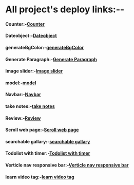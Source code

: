<h1>All project's deploy links:--</h1>
<h4><span>Counter:-</span><a href='https://gkcounter.netlify.app/'>Counter</a></h4>
<h4><span>Dateobject:-</span><a href="https://gkdatecountdown.netlify.app/">Dateobject</a></h4>
<h4><span>generateBgColor:-</span><a href="https://gkcolorflipper.netlify.app/">generateBgColor</a></h4>
<h4><span>Generate Paragraph:-</span><a href="https://gkparagenerator.netlify.app/">Generate Paragraph</a><h4>
<h4><span>Image slider:-</span><a href="https://gkimageslider.netlify.app/">Image slider</a></h4>
<h4><span>model:-</span><a href="https://brilliant-trifle-1ce528.netlify.app/">model</a></h4>
<h4><span>Navbar:-</span><a href="https://cerulean-meerkat-c81240.netlify.app/">Navbar</a></h4>
<h4><span>take notes:-</span><a href="https://gktakenotes.netlify.app/">take notes</a></h4>
<h4><span>Review:-</span><a href="https://gkreviewpage.netlify.app/">Review</a></h4>
<h4><span>Scroll web page:-</span><a href="https://gkscrollwebpag.netlify.app/">Scroll web page</a></h4>
<h4><span>searchable gallary:-</span><a href="https://gkfilterablegallary.netlify.app/">searchable gallary</a></h4>
<h4><span>Todolist with timer:-</span><a href="https://gktodoliswithtimer.netlify.app/">Todolist with timer</a></h4>
<h4><span>Verticle nav responsive bar:-</span><a href='https://symphonious-gumption-debab4.netlify.app/'>Verticle nav responsive bar</a></h4>
<h4><span>learn video tag:-</span><a href='https://app.netlify.com/sites/gentle-sundae-76308b/'>learn video tag</a></h4>

